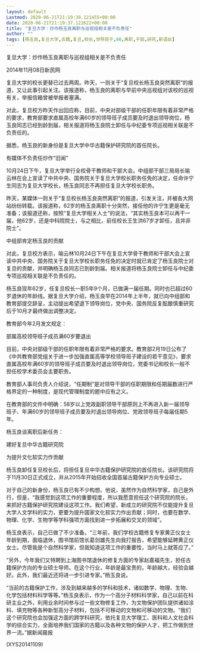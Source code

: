 ```yaml
---
layout: default
Lastmod: 2020-06-21T21:19:39.121455+00:00
date: 2020-06-21T21:19:37.122622+00:00
title: "复旦大学：炒作杨玉良离职与巡视组相关是不负责任"
author: ""
tags: [杨玉良,复旦大学,古籍,复旦,校长,领导班子,60,离职,干部,研究,新语丝]
---
```


复旦大学：炒作杨玉良离职与巡视组相关是不负责任

2014年11月08日新民网

复旦大学的校长更替已过去两周。昨天，一则关于“复旦校长杨玉良突然离职”的报道，又让此事引起关注。该报道称，杨玉良的离职与早前中央巡视组对该校的巡视有关，举报信箱曾被举报者塞满。

对此，复旦校方昨天作出回应称，目前，中央对部级干部的任职年限有着非常严格的要求，教育部要求直属高校年满60岁的领导班子成员要及时退出领导岗位，杨玉良同志已经到龄到届，相关报道将杨玉良院士卸任与中纪委专项巡视相关联是不负责任的。

据悉，杨玉良的新身份是复旦大学中华古籍保护研究院的首任院长。

有媒体不负责任炒作“旧闻”

10月24日下午，复旦大学举行全校骨干教师和干部大会。中组部干部三局局长喻云林在会上宣读了中共中央、国务院关于复旦大学校长职务任免的决定，任命许宁生同志为复旦大学校长，杨玉良同志不再担任复旦大学校长职务。

昨天，某媒体一则关于“复旦校长杨玉良突然离职”的报道，引发关注，并被各大网站纷纷转载。该报道称，62岁的杨玉良离职十分突然，接任他的许宁生更是毫无准备；该报道还称，按照“复旦大学相关人士”的说法，“其实杨玉良本可以再干一届，他62岁，还是中科院院士，与之相比，前任校长王生洪67岁才卸任，且并非院士”。

中组部肯定杨玉良的贡献

对此，复旦校方表示，喻云林10月24日下午在复旦大学骨干教师和干部大会上宣读中共中央、国务院关于复旦大学校长职务任免的决定时就已肯定了杨玉良院士对复旦的贡献，并明确杨玉良同志已到龄到届。相关报道将杨玉良院士卸任与中纪委专项巡视相关联是不负责任的。

杨玉良现年62岁，任复旦校长一职5年9个月，已做满一届任期。同时也已超过60岁退休的年龄线。据复旦大学介绍，杨玉良早在2014年上半年，就已向中组部和教育部提交辞呈，主动提出希望退下领导岗位，党中央、国务院反复酝酿慎重研究后于10月才最终做出调整决定。

教育部今年2月发文规定：

部属高校领导班子成员满60岁要退出

目前，中央对部级干部的任职年限有着非常严格的要求。教育部2月19日公布了《中共教育部党组关于进一步加强直属高等学校领导班子建设的若干意见》，要求直属高校年满60岁的领导班子成员要及时退出领导岗位，党委书记和校长一般不担任校学术委员会主要职务。

教育部人事司负责人介绍说，“任期制”是对领导干部的任职期限和任期届数进行严格界定的一种制度，是现代管理制度的题中应有之义。

在教育部的文件中明确：58岁以上党政副职领导干部原则上不再进入新一届领导班子、年满60岁的领导班子成员要及时退出领导岗位、党政领导班子每届任期5年。

杨玉良谈离职后新任务：

建好复旦中华古籍研究院

为提升文化软实力作贡献

杨玉良卸任复旦校长后，将担任复旦中华古籍保护研究院的首任院长。该研究院将于11月30日正式成立，并从2015年开始招收全国首届古籍保护方向专业硕士。

对于自己的新身份，杨玉良已有不少构想。他说，虽然作为自然科学家，自己是外行，但是，“我感觉到这项工作的重要程度，所以我愿意担任这个研究院的院长，来抓好古籍保护研究院建设这项工作。我们希望，新成立的研究院不仅能提升复旦大学人文学科的实力，更要为提升国家文化软实力作出贡献；同时，也要在数学、物理、化学、生物学等学科强项方面找到进一步拓展和交叉的领域”。

杨玉良表示，自己已做了不少准备。“三年前，我们学校古籍修复专家黄正仪女士年龄到期，面临退休，图书馆前馆长葛剑雄先生向我打报告，希望能够延聘黄正仪女士。尽管我是个自然科学家，但我知道这项工作的重要性，当时马上就答应了。”

“另外，今年我们又特聘到上海图书馆退休的修复方面的专家赵嘉福先生，担任古籍保护方向的专业硕士导师。在这个行业，年龄是最宝贵的，年龄越大，经验会越好。此外，我们最近还将进一步引进专家。”杨玉良说。

“当前的古籍保护工作，涉及到越来越多的学科和技术，诸如数学、物理、生物、化学包括材料科学等等。”杨玉良表示，作为一个高分子材料科学家，自己以前在科研主业之外，利用业余时间参与过一些文物修复工作，为文物保护团队提供诸如涂料、填充物等各种新型高分子材料，包括不可移动的文物和可移动的文物。“我们这个研究院也会加强这方面的跨学科研究，依托复旦大学理工、医科和人文社会科学的综合实力，全面培养我们国家的古籍以及各种文物的保护人才，把工作做到世界一流。”据新闻晨报

(XYS20141109)

